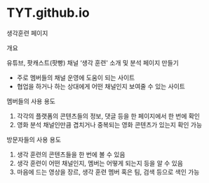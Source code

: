 # TYT.github.io

생각훈련 페이지

개요

유튜브, 팟캐스트(팟빵) 채널 ‘생각 훈련' 소개 및 분석 페이지 만들기

- 주로 멤버들의 채널 운영에 도움이 되는 사이트
- 협업을 하거나 하는 상대에게 어떤 채널인지 보여줄 수 있는 사이트

멤버들의 사용 용도

1. 각각의 플랫폼의 콘텐츠들의 정보, 댓글 등을 한 페이지에서 한 번에 확인
2. 영화 분석 채널인만큼 겹치거나 중복되는 영화 콘텐츠가 있는지 확인 가능

방문자들의 사용 용도

1. 생각 훈련의 콘텐츠들을 한 번에 볼 수 있음
2. 생각 훈련이 어떤 채널인지, 멤버는 어떻게 되는지 등을 알 수 있음
3. 마음에 드는 영상을 장르, 생각 훈련 멤버 혹은 팀, 검색 등으로 색인 가능
